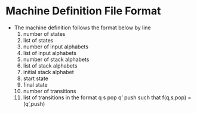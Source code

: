 # Machine Definition File Format
- The machine definition follows the format below by line
    1. number of states
    2. list of states
    3. number of input alphabets
    4. list of input alphabets
    5. number of stack alphabets
    6. list of stack alphabets
    7. initial stack alphabet
    8. start state
    9. final state
    10. number of transitions
    11. list of transitions in the format q s pop q’ push such that f(q,s,pop) = (q’,push)